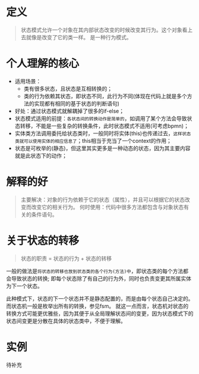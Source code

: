 # 定义
> 状态模式允许一个对象在其内部状态改变的时候改变其行为。这个对象看上去就像是改变了它的类一样。
> 是一种行为模式。

# 个人理解的核心
* 适用场景：
    * 类有很多状态，且状态是互相转换的；
    * 类的行为依赖其状态，即状态不同，此行为不同(体现在代码上就是多个方法的实现都有相同的基于状态的判断语句)
* 好处：通过状态模式就解耦掉了很多的if-else；
* 状态模式适用的前提：`各状态间的转换动作是简单的`，如调用了某个方法会导致状态转移，不能是一些复杂的转换条件，此时状态模式不适用(可考虑bpmn)；
* 实体类方法调用委托给状态类时，一般同时将实体(this)也传递过去，`这样状态类就可以使用实体的相应信息了`；this相当于充当了一个context的作用；
* 状态是可枚举的(静态)，但这里其实更多是一种动态的状态，因为其主要内容就是此状态下的动作；

# 解释的好
> 主要解决：对象的行为依赖于它的状态（属性），并且可以根据它的状态改变而改变它的相关行为。 
> 何时使用：代码中很多方法都包含与对象状态有关的条件语句。

# 关于状态的转移
> 状态的职责 = 状态的行为 + 状态的转移

一般的做法是`将状态的转移也放到状态类的各个行为(方法)中`，即状态类的每个方法都会导致状态的转换; 即每个状态除了有自己的行为外，同时也负责变更其所属实体为下一个状态。

此种模式下，状态的下一个状态并不是静态配置的，而是由每个状态自己决定的。而状态机一般是枚举出所有的转换，参见fsm。
就这一点而言，状态机对状态的转换方式可能更优雅些，因为其便于从全局理解状态间的变更，因为状态模式下的状态间变更是分散在具体的状态类中，不便于理解。


# 实例
待补充